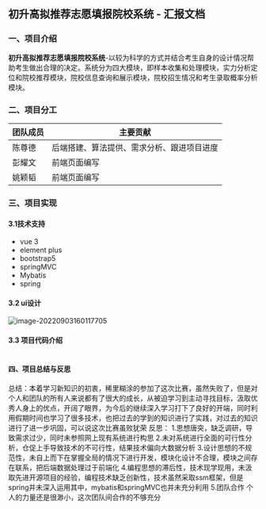 ## 初升高拟推荐志愿填报院校系统 - 汇报文档

### 一、项目介绍

**初升高拟推荐志愿填报院校系统**-以较为科学的方式并结合考生自身的设计情况帮助考生做出合理的决定。系统分为四大模块，即样本收集和处理模块，实力分析定位和院校推荐模块，院校信息查询和展示模块，院校招生情况和考生录取概率分析模块。

### 二、项目分工 

| 团队成员 | 主要贡献                                   |
| -------- | ------------------------------------------ |
| 陈尊德   | 后端搭建、算法提供、需求分析、跟进项目进度 |
| 彭耀文   | 前端页面编写                               |
| 姚颖韬   | 前端页面编写                               |



### 三、项目实现

#### 3.1技术支持

+ vue 3
+ element plus
+ bootstrap5
+ springMVC 
+ Mybatis 
+ spring

#### 3.2 ui设计

![image-20220903160117705](C:\Users\yyt\AppData\Roaming\Typora\typora-user-images\image-20220903160117705.png)

#### 3.3 项目代码介绍

```

```

#### 四、项目总结与反思
总结：本着学习新知识的初衷，稀里糊涂的参加了这次比赛，虽然失败了，但是对个人和团队的所有人来说都有了很大的成长，从被迫学习到主动寻找目标，汲取优秀人身上的优点，开阔了眼界，为今后的继续深入学习打下了良好的开端，同时利用假期时间也学习了很多技术，也把过去的学到的知识进行了实践，对过去的知识进行了进一步巩固，可以说这次比赛虽败犹荣
反思：
1.思想唐突，缺乏调研，导致需求过少，同时未参照网上现有系统进行构思
2.未对系统进行全面的可行性分析，仓促上手导致技术的不可行性，结果技术偏向大数据分析
3.设计思想的不规范性，未自上而下在掌握全局的情况下进行开发，模块化设计不合理，模块之间存在联系，把后端数据处理过于前端化
4.编程思想的滞后性，技术现学现用，未汲取先进开源项目的经验，编程技术缺乏创新性，技术虽然采取ssm框架，但是spring并未深入运用其中，mybatis和springMVC也并未充分利用
5.团队合作
个人的力量还是很渺小，这次团队间合作的不够充分
